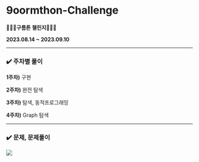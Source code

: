# 9oormthon-Challenge
**🏃🏻‍♀️구름톤 챌린지🏃🏻‍♀️**

**2023.08.14 ~ 2023.09.10**

---
### ✔️ 주차별 풀이 

**1주차)** 구현

**2주차)** 완전 탐색

**3주차)** 탐색, 동적프로그래밍

**4주차)** Graph 탐색

---

### ✔️ 문제, 문제풀이
<a href="https://mcrkgus.tistory.com/category/%F0%9F%93%9A%20Algorithm/9oormthon%20Challenge">
<img src="https://img.shields.io/badge/Tistory-000000?style=flat-square&logo=Tistory&logoColor=white"> 
</a>
